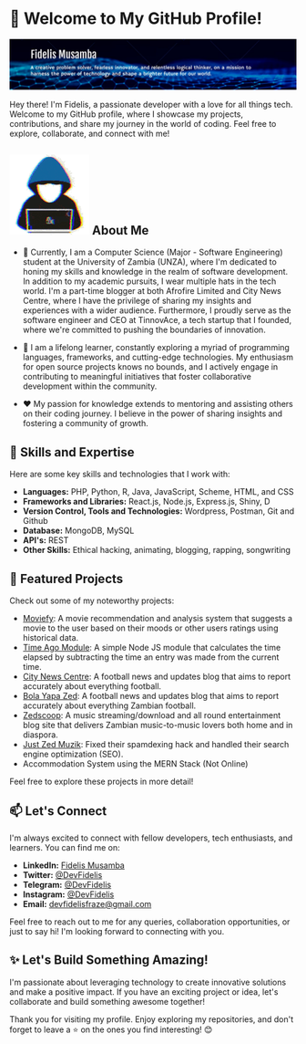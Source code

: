 # 👋 Welcome to My GitHub Profile!

![Profile Banner](https://github.com/DevFidelis/DevFidelis/blob/main/banner.jpg)

Hey there! I'm Fidelis, a passionate developer with a love for all things tech. Welcome to my GitHub profile, where I showcase my projects, contributions, and share my journey in the world of coding. Feel free to explore, collaborate, and connect with me!

## ![👨‍💻](https://github.com/DevFidelis/DevFidelis/blob/main/about.gif) About Me

- 💼 Currently, I am a Computer Science (Major - Software Engineering) student at the University of Zambia (UNZA), where I'm dedicated to honing my skills and knowledge in the realm of software development. In addition to my academic pursuits, I wear multiple hats in the tech world. I'm a part-time blogger at both Afrofire Limited and City News Centre, where I have the privilege of sharing my insights and experiences with a wider audience. Furthermore, I proudly serve as the software engineer and CEO at TinnovAce, a tech startup that I founded, where we're committed to pushing the boundaries of innovation.

- 🔭 I am a lifelong learner, constantly exploring a myriad of programming languages, frameworks, and cutting-edge technologies. My enthusiasm for open source projects knows no bounds, and I actively engage in contributing to meaningful initiatives that foster collaborative development within the community.

- ❤️ My passion for knowledge extends to mentoring and assisting others on their coding journey. I believe in the power of sharing insights and fostering a community of growth.


## 🚀 Skills and Expertise

Here are some key skills and technologies that I work with:

- **Languages:** PHP, Python, R, Java, JavaScript, Scheme, HTML, and CSS
- **Frameworks and Libraries:** React.js, Node.js, Express.js, Shiny, D
- **Version Control, Tools and Technologies:** Wordpress, Postman, Git and Github
- **Database:** MongoDB, MySQL
- **API's:** REST
- **Other Skills:** Ethical hacking, animating, blogging, rapping, songwriting

## 🌟 Featured Projects

Check out some of my noteworthy projects:

- [Moviefy](https://github.com/DevFidelis/Moviefy-Project): A movie recommendation and analysis system that suggests a movie to the user based on their moods or other users ratings using historical data.
- [Time Ago Module](https://www.npmjs.com/package/cc-time-ago): A simple Node JS module that calculates the time elapsed by subtracting the time an entry was made from the current time.
- [City News Centre](https://citynewscentre.com/): A football news and updates blog that aims to report accurately about everything football.
- [Bola Yapa Zed](https://bolayapazed.com/):  A football news and updates blog that aims to report accurately about everything Zambian football.
- [Zedscoop](http://zedscoop.com/):  A music streaming/download and all round entertainment blog site that delivers Zambian music-to-music lovers both home and in diaspora.
- [Just Zed Muzik](https://www.justzedmuzik.co/): Fixed their spamdexing hack and handled their search engine optimization (SEO).
- Accommodation System using the MERN Stack (Not Online)

Feel free to explore these projects in more detail!

## 📫 Let's Connect

I'm always excited to connect with fellow developers, tech enthusiasts, and learners. You can find me on:

- **LinkedIn:** [Fidelis Musamba](https://www.linkedin.com/in/fidelis-musamba-892ba4178)
- **Twitter:** [@DevFidelis](https://twitter.com/DevFidelis)
- **Telegram:** [@DevFidelis](https://t.me/DevFidelis)
- **Instagram:** [@DevFidelis](https://instagram.com/DevFidelis)
- **Email:** devfidelisfraze@gmail.com

Feel free to reach out to me for any queries, collaboration opportunities, or just to say hi! I'm looking forward to connecting with you.

## ✨ Let's Build Something Amazing!

I'm passionate about leveraging technology to create innovative solutions and make a positive impact. If you have an exciting project or idea, let's collaborate and build something awesome together!

Thank you for visiting my profile. Enjoy exploring my repositories, and don't forget to leave a ⭐️ on the ones you find interesting! 😊
